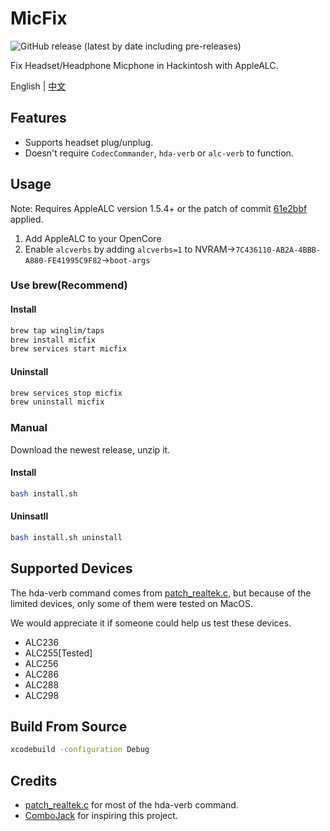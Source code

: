 # MicFix

![GitHub release (latest by date including pre-releases)](https://img.shields.io/github/v/release/WingLim/MicFix?include_prereleases)

Fix Headset/Headphone Micphone in Hackintosh with AppleALC.

English | [中文](https://github.com/WingLim/MicFix/blob/main/README_CN.md)

## Features

- Supports headset plug/unplug.
- Doesn't require `CodecCommander`, `hda-verb` or `alc-verb` to function.

## Usage

Note: Requires AppleALC version 1.5.4+ or the patch of commit [61e2bbf](https://github.com/acidanthera/AppleALC/commit/61e2bbfe74bf1c12ebf770ed4a9776a04a7758f2) applied.

1. Add AppleALC to your OpenCore
2. Enable `alcverbs` by adding `alcverbs=1` to NVRAM->`7C436110-AB2A-4BBB-A880-FE41995C9F82`->`boot-args`

### Use brew(Recommend)

#### Install

```bash
brew tap winglim/taps
brew install micfix
brew services start micfix
```

#### Uninstall

```bash
brew services stop micfix
brew uninstall micfix
```

### Manual

Download the newest release, unzip it.

#### Install

```bash
bash install.sh
```

#### Uninsatll

```bash
bash install.sh uninstall
```

## Supported Devices

The hda-verb command comes from [patch_realtek.c](https://github.com/torvalds/linux/blob/master/sound/pci/hda/patch_realtek.c), but because of the limited devices, only some of them were tested on MacOS.

We would appreciate it if someone could help us test these devices.

- ALC236
- ALC255[Tested]
- ALC256
- ALC286
- ALC288
- ALC298

## Build From Source

```bash
xcodebuild -configuration Debug
```

## Credits

- [patch_realtek.c](https://github.com/torvalds/linux/blob/master/sound/pci/hda/patch_realtek.c) for most of the hda-verb command.
- [ComboJack](https://github.com/hackintosh-stuff/ComboJack) for inspiring this project.
